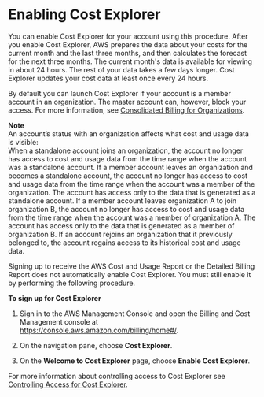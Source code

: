 # Enabling Cost Explorer<a name="cost-explorer-signup"></a>

You can enable Cost Explorer for your account using this procedure\. After you enable Cost Explorer, AWS prepares the data about your costs for the current month and the last three months, and then calculates the forecast for the next three months\. The current month's data is available for viewing in about 24 hours\. The rest of your data takes a few days longer\. Cost Explorer updates your cost data at least once every 24 hours\.

By default you can launch Cost Explorer if your account is a member account in an organization\. The master account can, however, block your access\. For more information, see [Consolidated Billing for Organizations](consolidated-billing.md)\.

**Note**  
An account’s status with an organization affects what cost and usage data is visible:  
When a standalone account joins an organization, the account no longer has access to cost and usage data from the time range when the account was a standalone account\.
If a member account leaves an organization and becomes a standalone account, the account no longer has access to cost and usage data from the time range when the account was a member of the organization\. The account has access only to the data that is generated as a standalone account\. 
If a member account leaves organization A to join organization B, the account no longer has access to cost and usage data from the time range when the account was a member of organization A\. The account has access only to the data that is generated as a member of organization B\. 
If an account rejoins an organization that it previously belonged to, the account regains access to its historical cost and usage data\.

Signing up to receive the AWS Cost and Usage Report or the Detailed Billing Report does not automatically enable Cost Explorer\. You must still enable it by performing the following procedure\.

**To sign up for Cost Explorer**

1. Sign in to the AWS Management Console and open the Billing and Cost Management console at [https://console\.aws\.amazon\.com/billing/home\#/](https://console.aws.amazon.com/billing/home)\.

1. On the navigation pane, choose **Cost Explorer**\.

1. On the **Welcome to Cost Explorer** page, choose **Enable Cost Explorer**\. 

For more information about controlling access to Cost Explorer see [Controlling Access for Cost Explorer](cost-explorer-access.md)\. 